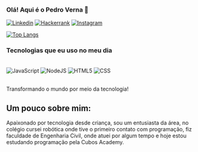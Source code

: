 ### Olá! Aqui é o Pedro Verna 👋

[![Linkedin](https://img.shields.io/badge/LinkedIn-0077B5?style=for-the-badge&logo=linkedin&logoColor=white)](https://www.linkedin.com/in/pedro-verna-05a57a201/)
[![Hackerrank](https://img.shields.io/badge/-Hackerrank-2EC866?style=for-the-badge&logo=HackerRank&logoColor=white)](https://www.hackerrank.com/pedroverna?hr_r=1)
[![Instagram](https://img.shields.io/badge/Instagram-E4405F?style=for-the-badge&logo=instagram&logoColor=white)](https://www.instagram.com/pedroandradev/)

[![Top Langs](https://github-readme-stats.vercel.app/api/top-langs/?username=PVerna)](https://github.com/PVerna/github-readme-stats)

### Tecnologias que eu uso no meu dia

<div style="display: inline_block"><br/>

<img align="center" src="https://img.shields.io/badge/JavaScript-F7DF1E?style=for-the-badge&logo=javascript&logoColor=black" alt="JavaScript"/>
<img align="center" src="https://img.shields.io/badge/Node.js-43853D?style=for-the-badge&logo=node.js&logoColor=white" alt="NodeJS"/>
<img align="center" src="https://img.shields.io/badge/HTML5-E34F26?style=for-the-badge&logo=html5&logoColor=white" alt="HTML5"/>
<img align="center" src="https://img.shields.io/badge/CSS3-1572B6?style=for-the-badge&logo=css3&logoColor=white" alt="CSS"/>
</div><br/>

Transformando o mundo por meio da tecnologia!

## Um pouco sobre mim:
  Apaixonado por tecnologia desde criança, sou um entusiasta da área, no colégio cursei robótica onde tive o primeiro contato com programação, fiz faculdade de Engenharia Civil, onde atuei por algum tempo e hoje estou estudando programação pela Cubos Academy.
